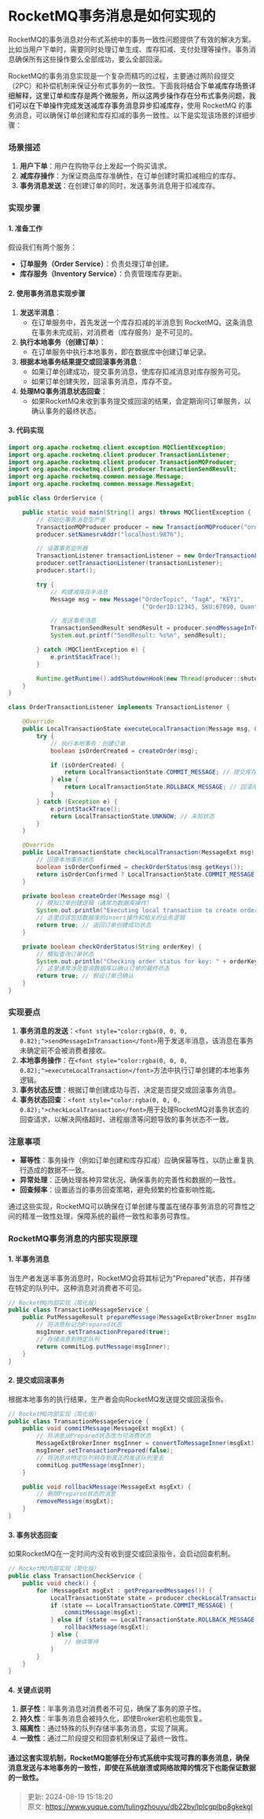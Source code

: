 # RocketMQ事务消息是如何实现的

<font style="color:rgba(0, 0, 0, 0.82);">RocketMQ的事务消息对分布式系统中的事务一致性问题提供了有效的解决方案。比如当用户下单时，需要同时处理订单生成、库存扣减、支付处理等操作。事务消息确保所有这些操作要么全部成功，要么全部回滚。</font>

<font style="color:rgba(0, 0, 0, 0.82);">RocketMQ的事务消息实现是一个复杂而精巧的过程，主要通过两阶段提交（2PC）和补偿机制来保证分布式事务的一致性。下面我将</font><font style="color:rgba(0, 0, 0, 0.97);">结合下单减库存场景详细解释，这里订单和库存是两个微服务，所以这两步操作存在分布式事务问题，我们可以在下单操作完成发送减库存事务消息异步扣减库存，</font><font style="color:rgba(0, 0, 0, 0.82);">使用 RocketMQ 的事务消息，可以确保订单创建和库存扣减的事务一致性。以下是实现该场景的详细步骤：</font>

### <font style="color:rgba(0, 0, 0, 0.82);">场景描述</font>
1. **<font style="color:rgba(0, 0, 0, 0.82);">用户下单</font>**<font style="color:rgba(0, 0, 0, 0.82);">：用户在购物平台上发起一个购买请求。</font>
2. **<font style="color:rgba(0, 0, 0, 0.82);">减库存操作</font>**<font style="color:rgba(0, 0, 0, 0.82);">：为保证商品库存准确性，在订单创建时需扣减相应的库存。</font>
3. **<font style="color:rgba(0, 0, 0, 0.82);">事务消息发送</font>**<font style="color:rgba(0, 0, 0, 0.82);">：在创建订单的同时，发送事务消息用于扣减库存。</font>

### <font style="color:rgba(0, 0, 0, 0.82);">实现步骤</font>
#### <font style="color:rgba(0, 0, 0, 0.82);">1. 准备工作</font>
<font style="color:rgba(0, 0, 0, 0.82);">假设我们有两个服务：</font>

+ **<font style="color:rgba(0, 0, 0, 0.82);">订单服务（Order Service）</font>**<font style="color:rgba(0, 0, 0, 0.82);">：负责处理订单创建。</font>
+ **<font style="color:rgba(0, 0, 0, 0.82);">库存服务（Inventory Service）</font>**<font style="color:rgba(0, 0, 0, 0.82);">：负责管理库存更新。</font>

#### <font style="color:rgba(0, 0, 0, 0.82);">2. 使用事务消息实现步骤</font>
1. **<font style="color:rgba(0, 0, 0, 0.82);">发送半消息</font>**<font style="color:rgba(0, 0, 0, 0.82);">：</font>
    - <font style="color:rgba(0, 0, 0, 0.82);">在订单服务中，首先发送一个库存扣减的半消息到 RocketMQ。这条消息在事务未完成前，对消费者（库存服务）是不可见的。</font>
2. **<font style="color:rgba(0, 0, 0, 0.82);">执行本地事务（创建订单）</font>**<font style="color:rgba(0, 0, 0, 0.82);">：</font>
    - <font style="color:rgba(0, 0, 0, 0.82);">在订单服务中执行本地事务，即在数据库中创建订单记录。</font>
3. **<font style="color:rgba(0, 0, 0, 0.82);">根据本地事务结果提交或回滚事务消息</font>**<font style="color:rgba(0, 0, 0, 0.82);">：</font>
    - <font style="color:rgba(0, 0, 0, 0.82);">如果订单创建成功，提交事务消息，使库存扣减消息对库存服务可见。</font>
    - <font style="color:rgba(0, 0, 0, 0.82);">如果订单创建失败，回滚事务消息，库存不变。</font>
4. **<font style="color:rgba(0, 0, 0, 0.82);">处理MQ事务消息状态回查</font>**<font style="color:rgba(0, 0, 0, 0.82);">：</font>
    - <font style="color:rgba(0, 0, 0, 0.82);">如果RocketMQ未收到事务提交或回滚的结果，会定期询问订单服务，以确认事务的最终状态。</font>

#### <font style="color:rgba(0, 0, 0, 0.82);">3. 代码实现</font>
```java
import org.apache.rocketmq.client.exception.MQClientException;  
import org.apache.rocketmq.client.producer.TransactionListener;  
import org.apache.rocketmq.client.producer.TransactionMQProducer;  
import org.apache.rocketmq.client.producer.TransactionSendResult;  
import org.apache.rocketmq.common.message.Message;  
import org.apache.rocketmq.common.message.MessageExt;  

public class OrderService {  

    public static void main(String[] args) throws MQClientException {  
        // 初始化事务消息生产者  
        TransactionMQProducer producer = new TransactionMQProducer("order_transaction_group");  
        producer.setNamesrvAddr("localhost:9876");  

        // 设置事务监听器  
        TransactionListener transactionListener = new OrderTransactionListener();  
        producer.setTransactionListener(transactionListener);  
        producer.start();  

        try {  
            // 构建减库存半消息  
            Message msg = new Message("OrderTopic", "TagA", "KEY1",  
                                      ("OrderID:12345, SKU:67890, Quantity:1").getBytes());  

            // 发送事务消息  
            TransactionSendResult sendResult = producer.sendMessageInTransaction(msg, null);  
            System.out.printf("SendResult: %s%n", sendResult);  

        } catch (MQClientException e) {  
            e.printStackTrace();  
        }  

        Runtime.getRuntime().addShutdownHook(new Thread(producer::shutdown));  
    }  
}  

class OrderTransactionListener implements TransactionListener {  

    @Override  
    public LocalTransactionState executeLocalTransaction(Message msg, Object arg) {  
        try {  
            // 执行本地事务：创建订单  
            boolean isOrderCreated = createOrder(msg);  

            if (isOrderCreated) {  
                return LocalTransactionState.COMMIT_MESSAGE; // 提交库存扣减消息  
            } else {  
                return LocalTransactionState.ROLLBACK_MESSAGE; // 回滚库存扣减消息  
            }  
        } catch (Exception e) {  
            e.printStackTrace();  
            return LocalTransactionState.UNKNOW; // 未知状态  
        }  
    }  

    @Override  
    public LocalTransactionState checkLocalTransaction(MessageExt msg) {  
        // 回查本地事务状态  
        boolean isOrderConfirmed = checkOrderStatus(msg.getKeys());  
        return isOrderConfirmed ? LocalTransactionState.COMMIT_MESSAGE : LocalTransactionState.ROLLBACK_MESSAGE;  
    }  

    private boolean createOrder(Message msg) {  
        // 模拟订单创建逻辑（通常为数据库操作）  
        System.out.println("Executing local transaction to create order: " + new String(msg.getBody()));  
        // 这里应该包括数据库的insert操作和相关的业务逻辑  
        return true; // 返回订单创建成功状态  
    }  

    private boolean checkOrderStatus(String orderKey) {  
        // 模拟查询订单状态  
        System.out.println("Checking order status for key: " + orderKey);  
        // 这里通常涉及查询数据库以确认订单的最终状态  
        return true; // 假设订单已确认  
    }  
}
```

### <font style="color:rgba(0, 0, 0, 0.82);">实现要点</font>
1. **<font style="color:rgba(0, 0, 0, 0.82);">事务消息的发送</font>**<font style="color:rgba(0, 0, 0, 0.82);">：</font>`<font style="color:rgba(0, 0, 0, 0.82);">sendMessageInTransaction</font>`<font style="color:rgba(0, 0, 0, 0.82);">用于发送半消息，该消息在事务未确定前不会被消费者接收。</font>
2. **<font style="color:rgba(0, 0, 0, 0.82);">本地事务操作</font>**<font style="color:rgba(0, 0, 0, 0.82);">：在</font>`<font style="color:rgba(0, 0, 0, 0.82);">executeLocalTransaction</font>`<font style="color:rgba(0, 0, 0, 0.82);">方法中执行订单创建的本地事务逻辑。</font>
3. **<font style="color:rgba(0, 0, 0, 0.82);">事务状态反馈</font>**<font style="color:rgba(0, 0, 0, 0.82);">：根据订单创建成功与否，决定是否提交或回滚事务消息。</font>
4. **<font style="color:rgba(0, 0, 0, 0.82);">事务状态回查</font>**<font style="color:rgba(0, 0, 0, 0.82);">：</font>`<font style="color:rgba(0, 0, 0, 0.82);">checkLocalTransaction</font>`<font style="color:rgba(0, 0, 0, 0.82);">用于处理RocketMQ对事务状态的回查请求，以解决网络超时、进程崩溃等问题导致的事务状态不一致。</font>

### <font style="color:rgba(0, 0, 0, 0.82);">注意事项</font>
+ **<font style="color:rgba(0, 0, 0, 0.82);">幂等性</font>**<font style="color:rgba(0, 0, 0, 0.82);">：事务操作（例如订单创建和库存扣减）应确保幂等性，以防止重复执行造成的数据不一致。</font>
+ **<font style="color:rgba(0, 0, 0, 0.82);">异常处理</font>**<font style="color:rgba(0, 0, 0, 0.82);">：正确处理各种异常状况，确保事务的完善性和数据的一致性。</font>
+ **<font style="color:rgba(0, 0, 0, 0.82);">回查频率</font>**<font style="color:rgba(0, 0, 0, 0.82);">：设置适当的事务回查策略，避免频繁的检查影响性能。</font>

<font style="color:rgba(0, 0, 0, 0.82);">通过这些实现，RocketMQ可以确保在订单创建与覆盖在储存事务消息的可靠性之间的精准一致性处理，保障系统的最终一致性和事务可靠性。</font>

### <font style="color:rgba(0, 0, 0, 0.82);">RocketMQ事务消息的内部实现原理</font>
#### <font style="color:rgba(0, 0, 0, 0.82);">1. 半事务消息</font>
<font style="color:rgba(0, 0, 0, 0.82);">当生产者发送半事务消息时，RocketMQ会将其标记为"Prepared"状态，并存储在特定的队列中。这种消息对消费者不可见。</font>

```java
// RocketMQ内部实现（简化版）  
public class TransactionMessageService {  
    public PutMessageResult prepareMessage(MessageExtBrokerInner msgInner) {  
        // 将消息标记为Prepared状态  
        msgInner.setTransactionPrepared(true);  
        // 存储消息到特定队列  
        return commitLog.putMessage(msgInner);  
    }  
}
```

#### <font style="color:rgba(0, 0, 0, 0.82);">2. 提交或回滚事务</font>
<font style="color:rgba(0, 0, 0, 0.82);">根据本地事务的执行结果，生产者会向RocketMQ发送提交或回滚指令。</font>

```java
// RocketMQ内部实现（简化版）  
public class TransactionMessageService {  
    public void commitMessage(MessageExt msgExt) {  
        // 将消息从Prepared状态改为可消费状态  
        MessageExtBrokerInner msgInner = convertToMessageInner(msgExt);  
        msgInner.setTransactionPrepared(false);  
        // 将消息从特定队列转存到真正的发送队列里去
        commitLog.putMessage(msgInner);  
    }  

    public void rollbackMessage(MessageExt msgExt) {  
        // 删除Prepared状态的消息  
        removeMessage(msgExt);  
    }  
}
```

#### <font style="color:rgba(0, 0, 0, 0.82);">3. 事务状态回查</font>
<font style="color:rgba(0, 0, 0, 0.82);">如果RocketMQ在一定时间内没有收到提交或回滚指令，会启动回查机制。</font>

```java
// RocketMQ内部实现（简化版）  
public class TransactionCheckService {  
    public void check() {  
        for (MessageExt msgExt : getPrepareedMessages()) {  
            LocalTransactionState state = producer.checkLocalTransaction(msgExt);  
            if (state == LocalTransactionState.COMMIT_MESSAGE) {  
                commitMessage(msgExt);  
            } else if (state == LocalTransactionState.ROLLBACK_MESSAGE) {  
                rollbackMessage(msgExt);  
            } else {  
                // 继续等待  
            }  
        }  
    }  
}
```

#### <font style="color:rgba(0, 0, 0, 0.82);">4. 关键点说明</font>
1. **<font style="color:rgba(0, 0, 0, 0.82);">原子性</font>**<font style="color:rgba(0, 0, 0, 0.82);">：半事务消息对消费者不可见，确保了事务的原子性。</font>
2. **<font style="color:rgba(0, 0, 0, 0.82);">持久性</font>**<font style="color:rgba(0, 0, 0, 0.82);">：半事务消息会被持久化，即使Broker宕机也能恢复。</font>
3. **<font style="color:rgba(0, 0, 0, 0.82);">隔离性</font>**<font style="color:rgba(0, 0, 0, 0.82);">：通过特殊的队列存储半事务消息，实现了隔离。</font>
4. **<font style="color:rgba(0, 0, 0, 0.82);">一致性</font>**<font style="color:rgba(0, 0, 0, 0.82);">：通过二阶段提交和回查机制保证了最终一致性。</font>

#### <font style="color:rgba(0, 0, 0, 0.82);">通过这套实现机制，RocketMQ能够在分布式系统中实现可靠的事务消息，确保消息发送与本地事务的一致性，即使在系统崩溃或网络故障的情况下也能保证数据的一致性。</font>


> 更新: 2024-08-19 15:18:20  
> 原文: <https://www.yuque.com/tulingzhouyu/db22bv/lplcgplbp8gkekgl>
